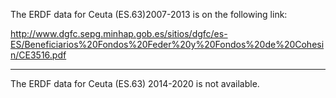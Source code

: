The ERDF data for Ceuta (ES.63)2007-2013 is on the following link:

http://www.dgfc.sepg.minhap.gob.es/sitios/dgfc/es-ES/Beneficiarios%20Fondos%20Feder%20y%20Fondos%20de%20Cohesin/CE3516.pdf

---

The ERDF data for Ceuta (ES.63) 2014-2020 is not available.
